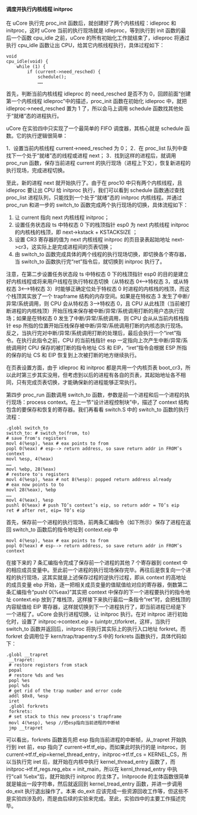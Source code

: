 #### 调度并执行内核线程 initproc

在 uCore 执行完 proc_init 函数后，就创建好了两个内核线程：idleproc 和 initproc，这时 uCore 当前的执行现场就是 idleproc，等到执行到 init 函数的最后一个函数 cpu_idle 之前，uCore 的所有初始化工作就结束了，idleproc 将通过执行 cpu_idle 函数让出 CPU，给其它内核线程执行，具体过程如下：

```
void
cpu_idle(void) {
	while (1) {
		if (current->need_resched) {
			schedule();
			……
```

首先，判断当前内核线程 idleproc 的 need_resched 是否不为 0，回顾前面“创建第一个内核线程 idleproc”中的描述，proc_init 函数在初始化 idleproc 中，就把 idleproc-\>need_resched 置为 1 了，所以会马上调用 schedule 函数找其他处于“就绪”态的进程执行。

uCore 在实验四中只实现了一个最简单的 FIFO 调度器，其核心就是 schedule 函数。它的执行逻辑很简单：

1．设置当前内核线程 current-\>need_resched 为 0；
2．在 proc_list 队列中查找下一个处于“就绪”态的线程或进程 next；
3．找到这样的进程后，就调用 proc_run 函数，保存当前进程 current 的执行现场（进程上下文），恢复新进程的执行现场，完成进程切换。

至此，新的进程 next 就开始执行了。由于在 proc10 中只有两个内核线程，且 idleproc 要让出 CPU 给 initproc 执行，我们可以看到 schedule 函数通过查找 proc_list 进程队列，只能找到一个处于“就绪”态的 initproc 内核线程。并通过 proc_run 和进一步的 switch_to 函数完成两个执行现场的切换，具体流程如下：

1. 让 current 指向 next 内核线程 initproc；
2. 设置任务状态段 ts 中特权态 0 下的栈顶指针 esp0 为 next 内核线程 initproc 的内核栈的栈顶，即 next-\>kstack + KSTACKSIZE ；
3. 设置 CR3 寄存器的值为 next 内核线程 initproc 的页目录表起始地址 next-\>cr3，这实际上是完成进程间的页表切换；
4. 由 switch_to 函数完成具体的两个线程的执行现场切换，即切换各个寄存器，当 switch_to 函数执行完“ret”指令后，就切换到 initproc 执行了。

注意，在第二步设置任务状态段 ts 中特权态 0 下的栈顶指针 esp0 的目的是建立好内核线程或将来用户线程在执行特权态切换（从特权态 0<--\>特权态 3，或从特权态 3<--\>特权态 3）时能够正确定位处于特权态 0 时进程的内核栈的栈顶，而这个栈顶其实放了一个 trapframe 结构的内存空间。如果是在特权态 3 发生了中断/异常/系统调用，则 CPU 会从特权态 3--\>特权态 0，且 CPU 从此栈顶（当前被打断进程的内核栈顶）开始压栈来保存被中断/异常/系统调用打断的用户态执行现场；如果是在特权态 0 发生了中断/异常/系统调用，则 CPU 会从从当前内核栈指针 esp 所指的位置开始压栈保存被中断/异常/系统调用打断的内核态执行现场。反之，当执行完对中断/异常/系统调用打断的处理后，最后会执行一个“iret”指令。在执行此指令之前，CPU 的当前栈指针 esp 一定指向上次产生中断/异常/系统调用时 CPU 保存的被打断的指令地址 CS 和 EIP，“iret”指令会根据 ESP 所指的保存的址 CS 和 EIP 恢复到上次被打断的地方继续执行。

在页表设置方面，由于 idleproc 和 initproc 都是共用一个内核页表 boot_cr3，所以此时第三步其实没用，但考虑到以后的进程有各自的页表，其起始地址各不相同，只有完成页表切换，才能确保新的进程能够正常执行。

第四步 proc_run 函数调用 switch_to 函数，参数是前一个进程和后一个进程的执行现场：process context。在上一节“设计进程控制块”中，描述了 context 结构包含的要保存和恢复的寄存器。我们再看看 switch.S 中的 switch_to 函数的执行流程：

```
.globl switch_to
switch_to: # switch_to(from, to)
# save from's registers
movl 4(%esp), %eax # eax points to from
popl 0(%eax) # esp--> return address, so save return addr in FROM’s
context
movl %esp, 4(%eax)
……
movl %ebp, 28(%eax)
# restore to's registers
movl 4(%esp), %eax # not 8(%esp): popped return address already
# eax now points to to
movl 28(%eax), %ebp
……
movl 4(%eax), %esp
pushl 0(%eax) # push TO’s context’s eip, so return addr = TO’s eip
ret # after ret, eip= TO’s eip
```

首先，保存前一个进程的执行现场，前两条汇编指令（如下所示）保存了进程在返回 switch_to 函数后的指令地址到 context.eip 中

```
movl 4(%esp), %eax # eax points to from
popl 0(%eax) # esp--> return address, so save return addr in FROM’s
context
```

在接下来的 7 条汇编指令完成了保存前一个进程的其他 7 个寄存器到 context 中的相应成员变量中。至此前一个进程的执行现场保存完毕。再往后是恢复向一个进程的执行现场，这其实就是上述保存过程的逆执行过程，即从 context 的高地址的成员变量 ebp 开始，逐一把相关成员变量的值赋值给对应的寄存器，倒数第二条汇编指令“pushl 0(%eax)”其实把 context 中保存的下一个进程要执行的指令地址 context.eip 放到了堆栈顶，这样接下来执行最后一条指令“ret”时，会把栈顶的内容赋值给 EIP 寄存器，这样就切换到下一个进程执行了，即当前进程已经是下一个进程了。uCore 会执行进程切换，让 initproc 执行。在对 initproc 进行初始化时，设置了 initproc-\>context.eip = (uintptr_t)forkret，这样，当执行 switch_to 函数并返回后，initproc 将执行其实际上的执行入口地址 forkret。而 forkret 会调用位于 kern/trap/trapentry.S 中的 forkrets 函数执行，具体代码如下：

```
.globl __trapret
 __trapret:
 # restore registers from stack
 popal
 # restore %ds and %es
 popl %es
 popl %ds
 # get rid of the trap number and error code
 addl $0x8, %esp
 iret
 .globl forkrets
 forkrets:
 # set stack to this new process's trapframe
 movl 4(%esp), %esp //把esp指向当前进程的中断帧
 jmp __trapret
```

可以看出，forkrets 函数首先把 esp 指向当前进程的中断帧，从\_trapret 开始执行到 iret 前，esp 指向了 current-\>tf.tf_eip，而如果此时执行的是 initproc，则 current-\>tf.tf_eip=kernel_thread_entry，initproc-\>tf.tf_cs = KERNEL_CS，所以当执行完 iret 后，就开始在内核中执行 kernel_thread_entry 函数了，而 initproc-\>tf.tf_regs.reg_ebx = init_main，所以在 kernl_thread_entry 中执行“call %ebx”后，就开始执行 initproc 的主体了。Initprocde 的主体函数很简单就是输出一段字符串，然后就返回到 kernel_tread_entry 函数，并进一步调用 do_exit 执行退出操作了。本来 do_exit 应该完成一些资源回收工作等，但这些不是实验四涉及的，而是由后续的实验来完成。至此，实验四中的主要工作描述完毕。
